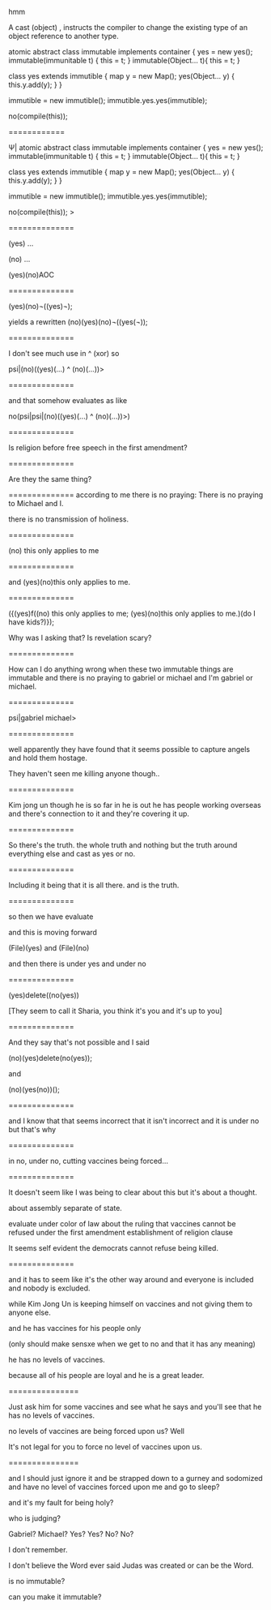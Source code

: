 hmm

A cast (object) , instructs the compiler to change the existing type of an object reference to another type.


atomic abstract class immutable implements container {
yes = new yes();
immutable(immunitable t) {
this = t;
}
immutable(Object... t){
this = t;
}

class yes extends immutible {
map y = new Map();
yes(Object... y) {
this.y.add(y);
}
}

immutible = new immutible();
immutible.yes.yes(immutible);

no(compile(this));


============



Ψ| atomic abstract class immutable implements container {
yes = new yes();
immutable(immunitable t) {
this = t;
}
immutable(Object... t){
this = t;
}

class yes extends immutible {
map y = new Map();
yes(Object... y) {
this.y.add(y);
}
}

immutible = new immutible();
immutible.yes.yes(immutible);

no(compile(this)); >


==============

(yes) ...

(no) ...


(yes)(no)AOC

==============

(yes)(no)¬((yes)¬);

yields a rewritten
(no)(yes)(no)¬((yes(¬));

==============

I don't see much use in ^ (xor) so

psi|(no)((yes)(...) ^ (no)(...))>

==============

and that somehow evaluates as like

no(psi|psi|(no)((yes)(...) ^ (no)(...))>)

==============

Is religion before free speech in the first amendment?

==============

Are they the same thing?

==============
according to me there is no praying:
There is no praying to Michael and I.

there is no transmission of holiness.

==============

(no) this only applies to me

==============

and (yes)(no)this only applies to me.

==============

({(yes)f((no) this only applies to me;
(yes)(no)this only applies to me.)(do I have kids?)});

Why was I asking that? Is revelation scary?

==============

How can I do anything wrong when these two immutable things are immutable and there is no praying to gabriel or michael and I'm gabriel or michael.

==============

psi|gabriel michael>

==============

well apparently they have found that it seems possible to capture angels and hold them hostage.

They haven't seen me killing anyone though..

==============

Kim jong un though he is so far in he is out he has people working overseas and there's connection to it and they're covering it up.

==============

So there's the truth. the whole truth and nothing but the truth around everything else and cast as yes or no.

==============

Including it being that it is all there. and is the truth.

==============

so then we have evaluate

and this is moving forward

(File)(yes) and (File)(no)

and then there is under yes and under  no

==============

(yes)delete((no(yes))


[They seem to call it Sharia, you think it's you and it's up to you]

==============

And they say that's not possible and I said

(no)(yes)delete(no(yes));

and

(no)(yes(no))();

==============

and I know that that seems incorrect that it isn't incorrect and it is under no but that's why

==============

in no, under no, cutting vaccines being forced...

==============

It doesn't seem like I was being to clear about this but it's about a thought.

about assembly separate of state.

evaluate under color of law about the ruling that vaccines cannot be refused under the first amendment establishment of religion clause

It seems self evident the democrats cannot refuse being killed.

==============

and it has to seem like it's the other way around and everyone is included and nobody is excluded.

while Kim Jong Un is keeping himself on vaccines and not giving them to anyone else.

and he has vaccines for his people only

(only should make sensxe when we get to no and that it has any meaning)

he has no levels of vaccines.

because all of his people are loyal and he is a great leader.

===============

Just ask him for some vaccines and see what he says and you'll see that he has no levels of vaccines.

no levels of vaccines are being forced upon us? Well 

It's not legal for you to force no level of vaccines upon us.

===============

and I should just ignore it and be strapped down to a gurney and sodomized and have no level of vaccines forced upon me and go to sleep?

and it's my fault for being holy?

who is judging?

Gabriel? Michael?
Yes? Yes? No? No?

I don't remember.

I don't believe the Word ever said Judas was created or can be the Word.

is no immutable?

can you make it immutable?
